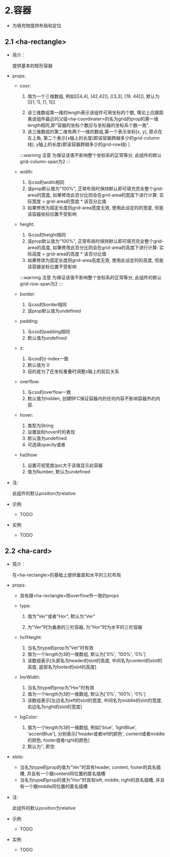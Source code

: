 # 2.容器

- 为填充物提供布局和定位

## 2.1 &lt;ha-rectangle>

- 简介：

  提供基本的矩形容器

- props:

  - coor:

    1. 值为一个三维数组, 例如[[[4,4], [42,42]], [[3,3], [19, 44]]], 默认为[[[1, 1], [1, 1]]]
    >
    2. 该三维数组第一维的length表示该组件可用坐标的个数, 理论上应跟距离该组件最近的父级&lt;ha-coordinater>的名为grid的prop的第一维length相同,即"容器的坐标个数应与坐标器的坐标系个数一致".
    3. 该三维数组的第二维有两个一维的数组,第一个表示坐标[x, y], 原点在左上角, 第二个表示[x轴上的长度(即该容器跨越多少的grid-column线), y轴上的长度(即该容器跨越多少的grid-row线) ]

    :::warning 注意
    为保证该值不影响整个坐标系的正常等分, 此组件的默认grid-column-span为2
    :::

  - width:

    1. 与css的width相同
    2. 该prop默认值为"100%", 正常布局时保持默认即可填充完全整个grid-area的宽度, 如果修改此百分比则会在grid-area的宽度下进行计算: 实际宽度 = grid-area的宽度 * 该百分比值
    3. 如果修改为固定长度则grid-area宽度无效, 使用此设定的的宽度, 但是该容器坐标位置不受影响

  - height:

    1. 与css的height相同
    2. 该prop默认值为"100%", 正常布局时保持默认即可填充完全整个grid-area的高度, 如果修改此百分比则会在grid-area的高度下进行计算: 实际高度 = grid-area的高度 * 该百分比值
    3. 如果修改为固定长度则grid-area高度无效, 使用此设定的的高度, 但是该容器坐标位置不受影响

    :::warning 注意 
    为保证该值不影响整个坐标系的正常等分, 此组件的默认grid-row-span为2
    :::

  - border:
  
    1. 与css的border相同
    2. 该prop默认值为undefined

  - padding:

    1. 与css的padding相同
    2. 默认值为undefined

  - z: 

    1. 与css的z-index一致
    2. 默认值为 0
    3. 目的是为了在坐标重叠时调整z轴上的前后关系 

  - overflow: 

    1. 与css的overflow一致
    2. 默认值为hidden, 创建BFC保证容器内的任何内容不影响容器外的内容.

  - hover:

    1. 类型为String
    2. 设置鼠标hover时的表现
    3. 默认值为undefined
    4. 可选填opacity或者

  - haShow:

    1. 设置可视宽度(px)大于该值显示此容器
    2. 值为Number, 默认为undefined

- 注: 

  此组件的默认position为relative

- 示例

  - TODO

- 实例

  - TODO

## 2.2 &lt;ha-card>

- 简介：

  在&lt;ha-rectangle>的基础上提供垂直和水平的三栏布局

- props:

  - 具有跟&lt;ha-rectangle>除overflow外一致的props

  - type:

    1. 值为"Ver"或者"Hor", 默认为"Ver"
    >
    2. 为"Ver"时为垂直的三栏容器, 为"Hor"时为水平的三栏容器

  - hcfHeight:

    1. 当名为type的prop为"Vet"时有效
    2. 值为一个length为3的一维数组, 默认为['0%', '100%', '0%']
    3. 该数组表示[头部名为header的slot的高度, 中间名为content的slot的高度, 底部名为footer的slot的高度]

  - lmrWidth:

    1. 当名为type的prop为"Hor"时有效
    2. 值为一个length为3的一维数组, 默认为['0%', '100%', '0%']
    3. 该数组表示[左边名为left的slot的宽度, 中间名为middle的slot的宽度, 右边名为right的slot的宽度]

  - bgColor: 

    1. 值为一个length为3的一维数组, 例如['blue', 'lightBlue', 'accentBlue'], 分别表示['header或者left的颜色', content或者middle的颜色, footer或者right的颜色]
    2. 默认为'', 即空

- slots: 

  - 当名为type的prop的值为"Ver"时具有header, content, footer的具名插槽, 并且有一个跟content同位置的匿名插槽
  - 当名为type的prop的值为"Hor"时具有left, middle, right的具名插槽, 并且有一个跟middle同位置的匿名插槽

- 注: 

  此组件的默认position为relative

- 示例

  - TODO

- 实例

  - TODO